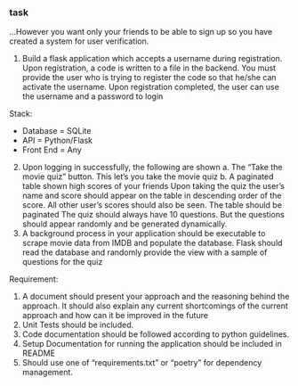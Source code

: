 ### task

...However you want only your
friends to be able to sign up so you have created a system for user verification.
1. Build a flask application which accepts a username during registration. Upon registration,
a code is written to a file in the backend. You must provide the user who is trying to
register the code so that he/she can activate the username. Upon registration
completed, the user can use the username and a password to login

Stack:
- Database = SQLite
- API = Python/Flask
- Front End = Any

2. Upon logging in successfully, the following are shown
a. The “Take the movie quiz” button. This let’s you take the movie quiz
b. A paginated table shown high scores of your friends
Upon taking the quiz the user’s name and score should appear on the table in
descending order of the score. All other user’s scores should also be seen. The table
should be paginated
The quiz should always have 10 questions. But the questions should appear randomly
and be generated dynamically.
3. A background process in your application should be executable to scrape movie data
from IMDB and populate the database. Flask should read the database and randomly
provide the view with a sample of questions for the quiz

Requirement:
1. A document should present your approach and the reasoning behind the approach. It
should also explain any current shortcomings of the current approach and how can it be
improved in the future
2. Unit Tests should be included.
3. Code documentation should be followed according to python guidelines.
4. Setup Documentation for running the application should be included in README
5. Should use one of “requirements.txt” or “poetry” for dependency management.